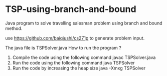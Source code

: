 # TSP-using-branch-and-bound
Java program to solve travelling salesman problem using branch and bound method.

use https://github.com/baiqiushi/cs271p to generate problem input.

The java file is TSPSolver.java
How to run the program ?
1. Compile the code using the following command
    javac TSPSolver.java
2. Run the code using the following command
    java TSPSolver <Folder Name>
3. Run the code by increasing the heap size
    java -Xmx<Number>g TSPSolver <Folder Name>
